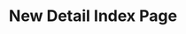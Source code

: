 ---
_schema: detail-page-index
title: New Detail Index Page
description:
cascade:
  secondary_nav:
    title:
    menu_id:
topper:
  _bookshop_name: design-system/topper/default
  subheading:
detail_blocks:
  - _bookshop_name: design-system/column/rich-text
    text: Text.
detail_sidebar_blocks:
  - _bookshop_name: design-system/section/dummy
    text: text
uuid:
type: detail
_unlisted: true
---